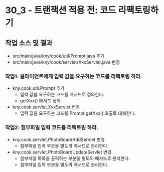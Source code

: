 # 30_3 - 트랜잭션 적용 전: 코드 리팩토링하기

## 작업 소스 및 결과

- src/main/java/kny/cook/util/Prompt.java 추가
- src/main/java/kny/cook/servlet/XxxServlet.java 변경


### 작업1: 클라이언트에게 입력 값을 요구하는 코드를 리팩토링 하라.

- kny.cook.util.Prompt 추가
  - 입력 값을 요구하는 코드를 메서드로 정의한다.
  - getXxx() 메서드 정의.
- kny.cook.servlet.XxxServlet 변경
  - 입력 값을 요구하는 코드를 Prompt.getXxx() 호출로 대체한다.

### 작업2: 첨부파일 입력 코드를 리팩토링 하라.

- kny.cook.servlet.PhotoBoardAddServlet 변경
  - 첨부파일 입력 부분을 별도의 메서드로 분리한다.
- kny.cook.servlet.PhotoBoardUpdateServlet 변경
  - 첨부파일 목록을 출력하는 부분을 별도의 메서드로 분리한다.
  - 첨부파일 입력 부분을 별도의 메서드로 분리한다.
